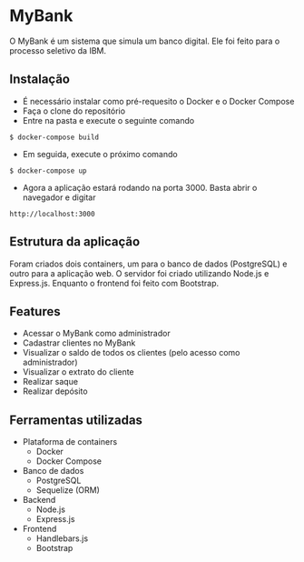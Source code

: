 # MyBank

O MyBank é um sistema que simula um banco digital.
Ele foi feito para o processo seletivo da IBM.

## Instalação

* É necessário instalar como pré-requesito o Docker e o Docker Compose
* Faça o clone do repositório
* Entre na pasta e execute o seguinte comando
  
```
$ docker-compose build
```

* Em seguida, execute o próximo comando

```
$ docker-compose up
```

* Agora a aplicação estará rodando na porta 3000. Basta abrir o navegador e digitar

```
http://localhost:3000
```

## Estrutura da aplicação
Foram criados dois containers, um para o banco de dados 
(PostgreSQL) e outro para a aplicação web. O servidor 
foi criado utilizando Node.js e Express.js. Enquanto o frontend
foi feito com Bootstrap.

## Features

* Acessar o MyBank como administrador
* Cadastrar clientes no MyBank
* Visualizar o saldo de todos os clientes (pelo acesso como administrador)
* Visualizar o extrato do cliente
* Realizar saque
* Realizar depósito

## Ferramentas utilizadas

* Plataforma de containers
    * Docker
    * Docker Compose
* Banco de dados
    * PostgreSQL
    * Sequelize (ORM)
* Backend
    * Node.js
    * Express.js
* Frontend
    * Handlebars.js
    * Bootstrap